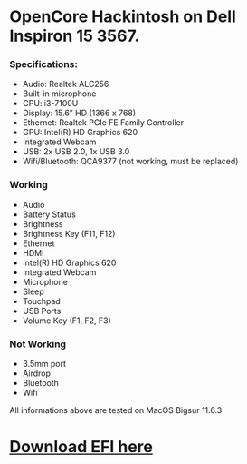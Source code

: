 # OpenCore Hackintosh on Dell Inspiron 15 3567.
### Specifications:
- Audio: Realtek ALC256
- Built-in microphone
- CPU: i3-7100U
- Display: 15.6” HD (1366 x 768)
- Ethernet: Realtek PCIe FE Family Controller
- GPU: Intel(R) HD Graphics 620
- Integrated Webcam
- USB: 2x USB 2.0, 1x USB 3.0
- Wifi/Bluetooth: QCA9377 (not working, must be replaced)

### Working
- Audio
- Battery Status
- Brightness
- Brightness Key (F11, F12)
- Ethernet
- HDMI
- Intel(R) HD Graphics 620
- Integrated Webcam
- Microphone
- Sleep
- Touchpad
- USB Ports
- Volume Key (F1, F2, F3)

### Not Working
- 3.5mm port
- Airdrop
- Bluetooth
- Wifi

 All informations above are tested on MacOS Bigsur 11.6.3

# [Download EFI here](https://github.com/datpusheen123/oc-hackintosh-dell-inspiron-3567/releases)
